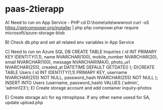 # paas-2tierapp
A) Need to run on App Service - PHP
cd D:\home\site\wwwroot
curl -sS https://getcomposer.org/installer | php
php composer.phar require microsoft/azure-storage-blob

B) Check db.php and set all related env variables in App Service

C) Need to run on Azure SQL DB
CREATE TABLE Inquiries (
    id INT PRIMARY KEY IDENTITY(1,1),
    name NVARCHAR(100),
    mobile_number NVARCHAR(20),
    email NVARCHAR(100),
    message NVARCHAR(MAX),
    photo_url NVARCHAR(255),
    created_at DATETIME DEFAULT GETDATE()
);
D)CREATE TABLE Users (
    id INT IDENTITY(1,1) PRIMARY KEY,
    username NVARCHAR(255) NOT NULL,
    password_hash NVARCHAR(255) NOT NULL
);
INSERT INTO Users (username, password_hash) 
VALUES ('admin', 'admin123');
E) Create storage account and add container inquiry-photos

E) Create storage a/c for eg ntmsphpsa. If any other name usesd for SA, update upload.php
